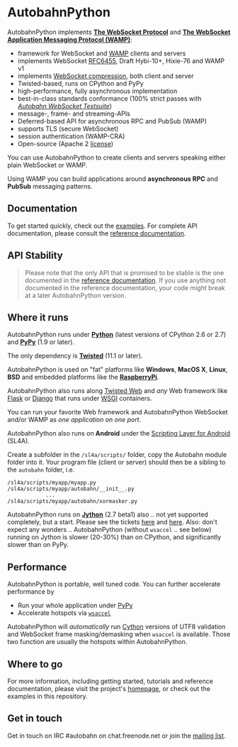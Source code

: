 AutobahnPython
==============

AutobahnPython implements **[The WebSocket Protocol](http://tools.ietf.org/html/rfc6455)** and **[The WebSocket Application Messaging Protocol (WAMP)](http://wamp.ws/)**:

* framework for WebSocket and [WAMP](http://wamp.ws/) clients and servers
* implements WebSocket [RFC6455](http://tools.ietf.org/html/rfc6455), Draft Hybi-10+, Hixie-76 and WAMP v1
* implements [WebSocket compression](http://tools.ietf.org/html/draft-ietf-hybi-permessage-compression), both client and server
* Twisted-based, runs on CPython and PyPy
* high-performance, fully asynchronous implementation
* best-in-class standards conformance (100% strict passes with *[Autobahn WebSocket Testsuite](http://autobahn.ws/testsuite)*)
* message-, frame- and streaming-APIs
* Deferred-based API for asynchronous RPC and PubSub (WAMP)
* supports TLS (secure WebSocket)
* session authentication (WAMP-CRA)
* Open-source (Apache 2 [license](https://github.com/tavendo/AutobahnPython/blob/master/LICENSE))

You can use AutobahnPython to create clients and servers speaking either plain WebSocket or WAMP.

Using WAMP you can build applications around **asynchronous RPC** and **PubSub** messaging patterns.

Documentation
-------------

To get started quickly, check out the [examples](https://github.com/tavendo/AutobahnPython/tree/master/examples).
 For complete API documentation, please consult the [reference documentation](https://autobahnpython.readthedocs.org/).


API Stability
-------------

> Please note that the only API that is promised to be stable is the one documented in the [reference documentation](http://autobahn.ws/python/reference). If you use anything not documented in the reference documentation, your code might break at a later AutobahnPython version.
>

Where it runs
-------------

AutobahnPython runs under **[Python](http://www.python.org/)** (latest versions of CPython 2.6 or 2.7) and **[PyPy](http://pypy.org/)** (1.9 or later).

The only dependency is **[Twisted](http://twistedmatrix.com)** (11.1 or later).

AutobahnPython is used on "fat" platforms like **Windows**, **MacOS X**, **Linux**, **BSD** and embedded platforms like the **[RaspberryPi](http://www.raspberrypi.org/)**.

AutobahnPython also runs along [Twisted Web](http://twistedmatrix.com/documents/current/web/howto/index.html) and *any* Web framework like [Flask](http://flask.pocoo.org/) or [Django](https://www.djangoproject.com/) that runs under [WSGI](http://en.wikipedia.org/wiki/Web_Server_Gateway_Interface) containers.

You can run your favorite Web framework and AutobahnPython WebSocket and/or WAMP as *one application on one port*.

AutobahnPython also runs on **Android** under the [Scripting Layer for Android](http://code.google.com/p/android-scripting/) (SL4A).

Create a subfolder in the `/sl4a/scripts/` folder, copy the Autobahn module folder into it. Your program file (client or server) should then be a sibling to the `autobahn` folder, i.e.

    /sl4a/scripts/myapp/myapp.py
    /sl4a/scripts/myapp/autobahn/__init__.py
                ...
    /sl4a/scripts/myapp/autobahn/xormasker.py

AutobahnPython runs on **[Jython](http://www.jython.org/)** (2.7 beta1) also .. not yet supported completely, but a start. Please see the tickets [here](http://twistedmatrix.com/trac/ticket/3413#comment:21) and [here](http://bugs.jython.org/issue1521). Also: don't expect any wonders .. AutobahnPython (without `wsaccel` .. see below) running on Jython is slower (20-30%) than on CPython, and significantly slower than on PyPy.


Performance
-----------

AutobahnPython is portable, well tuned code. You can further accelerate performance by

* Run your whole application under [PyPy](http://pypy.org/)
* Accelerate hotspots via [`wsaccel`](https://github.com/methane/wsaccel)

AutobahnPython will *automatically* run [Cython](http://cython.org/) versions of UTF8 validation and WebSocket frame masking/demasking when `wsaccel` is available. Those two function are usually the hotspots within AutobahnPython.


Where to go
-----------

For more information, including getting started, tutorials and reference documentation, please visit the project's [homepage](http://autobahn.ws/python), or check out the examples in this repository.


Get in touch
------------

Get in touch on IRC #autobahn on chat.freenode.net or join the [mailing list](http://groups.google.com/group/autobahnws).
